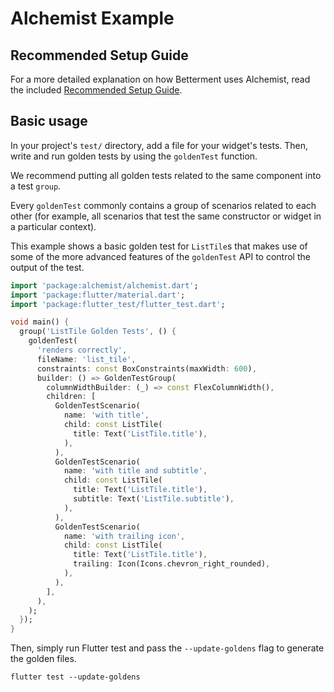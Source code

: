 # Alchemist Example

## Recommended Setup Guide

For a more detailed explanation on how Betterment uses Alchemist, read the included [Recommended Setup Guide][setup-guide].

## Basic usage

In your project's `test/` directory, add a file for your widget's tests. Then, write and run golden tests by using the `goldenTest` function.

We recommend putting all golden tests related to the same component into a test `group`.

Every `goldenTest` commonly contains a group of scenarios related to each other (for example, all scenarios that test the same constructor or widget in a particular context).

This example shows a basic golden test for `ListTile`s that makes use of some of the more advanced features of the `goldenTest` API to control the output of the test.

```dart
import 'package:alchemist/alchemist.dart';
import 'package:flutter/material.dart';
import 'package:flutter_test/flutter_test.dart';

void main() {
  group('ListTile Golden Tests', () {
    goldenTest(
      'renders correctly',
      fileName: 'list_tile',
      constraints: const BoxConstraints(maxWidth: 600),
      builder: () => GoldenTestGroup(
        columnWidthBuilder: (_) => const FlexColumnWidth(),
        children: [
          GoldenTestScenario(
            name: 'with title',
            child: const ListTile(
              title: Text('ListTile.title'),
            ),
          ),
          GoldenTestScenario(
            name: 'with title and subtitle',
            child: const ListTile(
              title: Text('ListTile.title'),
              subtitle: Text('ListTile.subtitle'),
            ),
          ),
          GoldenTestScenario(
            name: 'with trailing icon',
            child: const ListTile(
              title: Text('ListTile.title'),
              trailing: Icon(Icons.chevron_right_rounded),
            ),
          ),
        ],
      ),
    );
  });
}
```

Then, simply run Flutter test and pass the `--update-goldens` flag to generate the golden files.

```shell
flutter test --update-goldens
```

[setup-guide]: https://github.com/Betterment/alchemist/blob/main/RECOMMENDED_SETUP_GUIDE.md
